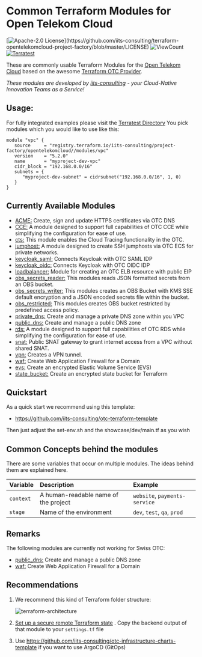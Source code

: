 # Common Terraform Modules for Open Telekom Cloud

[![Apache-2.0 License](https://img.shields.io/badge/License-Apache%202.0-blue.svg?)](https://github.com/iits-consulting/terraform-opentelekomcloud-project-factory/blob/master/LICENSE)
![ViewCount](https://views.whatilearened.today/views/github/iits-consulting/terraform-opentelekomcloud-project-factory.svg)
[![Terratest](https://github.com/iits-consulting/terraform-opentelekomcloud-project-factory/actions/workflows/terratest.yaml/badge.svg)](https://github.com/iits-consulting/terraform-opentelekomcloud-project-factory/actions/workflows/terratest.yaml)

These are commonly usable Terraform Modules for the [Open Telekom Cloud](https://open-telekom-cloud.com) based on the
awesome [Terraform OTC Provider](https://registry.terraform.io/providers/opentelekomcloud/opentelekomcloud/latest/docs).

*These modules are developed by [iits-consulting](https://iits-consulting.de/) - your Cloud-Native Innovation Teams as a
Service!*

## Usage:
For fully integrated examples please visit the [Terratest Directory](https://github.com/iits-consulting/terraform-opentelekomcloud-project-factory/tree/master/Terratest)
You pick modules which you would like to use like this:

```hcl
module "vpc" {
   source     = "registry.terraform.io/iits-consulting/project-factory/opentelekomcloud//modules/vpc"
   version    = "5.2.0"
   name       = "myproject-dev-vpc"
   cidr_block = "192.168.0.0/16"
   subnets = {
      "myproject-dev-subnet" = cidrsubnet("192.168.0.0/16", 1, 0)
   }
}
```

## Currently Available Modules
- [ACME:](https://github.com/iits-consulting/terraform-opentelekomcloud-project-factory/tree/master/modules/acme) Create, sign and update HTTPS certificates via OTC DNS
- [CCE:](https://github.com/iits-consulting/terraform-opentelekomcloud-project-factory/tree/master/modules/cce) A module designed to support full capabilities of OTC CCE while simplifying the configuration for ease of use.
- [cts:](https://github.com/iits-consulting/terraform-opentelekomcloud-project-factory/tree/master/modules/cts) This module enables the Cloud Tracing functionality in the OTC.
- [jumphost:](https://github.com/iits-consulting/terraform-opentelekomcloud-project-factory/tree/master/modules/jumphost) A module designed to create SSH jumphosts via OTC ECS for private networks.
- [keycloak_saml:](https://github.com/iits-consulting/terraform-opentelekomcloud-project-factory/tree/master/modules/keycloak_sso_saml) Connects Keycloak with OTC SAML IDP
- [keycloak_oidc:](https://github.com/iits-consulting/terraform-opentelekomcloud-project-factory/tree/master/modules/keycloak_sso_oidc) Connects Keycloak with OTC OIDC IDP
- [loadbalancer:](https://github.com/iits-consulting/terraform-opentelekomcloud-project-factory/tree/master/modules/loadbalancer) Module for creating an OTC ELB resource with public EIP
- [obs_secrets_reader:](https://github.com/iits-consulting/terraform-opentelekomcloud-project-factory/tree/master/modules/obs_secrets_reader) This modules reads JSON formatted secrets from an OBS bucket.
- [obs_secrets_writer:](https://github.com/iits-consulting/terraform-opentelekomcloud-project-factory/tree/master/modules/obs_secrets_writer) This modules creates an OBS Bucket with KMS SSE default encryption and a JSON encoded secrets file within the bucket.
- [obs_restricted:](https://github.com/iits-consulting/terraform-opentelekomcloud-project-factory/tree/master/modules/obs_restricted) This modules creates OBS bucket restricted by predefined access policy.
- [private_dns:](https://github.com/iits-consulting/terraform-opentelekomcloud-project-factory/tree/master/modules/private_dns) Create and manage a private DNS zone within you VPC
- [public_dns:](https://github.com/iits-consulting/terraform-opentelekomcloud-project-factory/tree/master/modules/public_dns) Create and manage a public DNS zone
- [rds:](https://github.com/iits-consulting/terraform-opentelekomcloud-project-factory/tree/master/modules/rds) A module designed to support full capabilities of OTC RDS while simplifying the configuration for ease of use.
- [snat:](https://github.com/iits-consulting/terraform-opentelekomcloud-project-factory/tree/master/modules/snat) Public SNAT gateway to grant internet access from a VPC without shared SNAT.
- [vpn:](https://github.com/iits-consulting/terraform-opentelekomcloud-project-factory/tree/master/modules/vpn) Creates a VPN tunnel.
- [waf:](https://github.com/iits-consulting/terraform-opentelekomcloud-project-factory/tree/master/modules/waf) Create Web Application Firewall for a Domain
- [evs:](https://github.com/iits-consulting/terraform-opentelekomcloud-project-factory/tree/master/modules/evs) Create an encrypted Elastic Volume Service (EVS)
- [state_bucket:](https://github.com/iits-consulting/terraform-opentelekomcloud-project-factory/tree/master/modules/state_bucket) Create an encrypted state bucket for Terraform

## Quickstart

As a quick start we recommend using this template: 

- https://github.com/iits-consulting/otc-terraform-template

Then just adjust the set-env.sh and the showcase/dev/main.tf as you wish

## Common Concepts behind the modules

There are some variables that occur on multiple modules. The ideas behind them are explained here.

| Variable   | Description                          | Example                       |
|:-----------|:-------------------------------------|:------------------------------|
| `context`  | A human-readable name of the project | `website`, `payments-service` |
| `stage   ` | Name of the environment              | `dev`, `test`, `qa`, `prod`   |

## Remarks

The following modules are currently not working for Swiss OTC:
- [public_dns:](https://github.com/iits-consulting/terraform-opentelekomcloud-project-factory/tree/master/modules/public_dns) Create and manage a public DNS zone
- [waf:](https://github.com/iits-consulting/terraform-opentelekomcloud-project-factory/tree/master/modules/waf) Create Web Application Firewall for a Domain

## Recommendations

1. We recommend this kind of Terraform folder structure:

   ![terraform-architecture](https://raw.githubusercontent.com/iits-consulting/terraform-opentelekomcloud-project-factory/master/docs/terraform-architecture.png?token=ANLMHOIDTUQL6GGQVNHTC7DAZNHMI)

2. [Set up a secure remote Terraform state](./tf_state_backend)
   . Copy the backend output of that module to your `settings.tf` file
3. Use https://github.com/iits-consulting/otc-infrastructure-charts-template if you want to use ArgoCD (GitOps)
